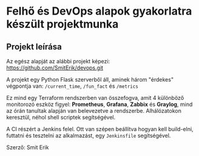# Felhő és DevOps alapok gyakorlatra készült projektmunka

## Projekt leírása

Az egész alapját az alábbi projekt képezi: https://github.com/SmitErik/devops.git

A projekt egy Python Flask szerverből áll, aminek három "érdekes" végpontja van: `/current_time`, `/fun_fact` és `/metrics`

Ez mind egy Terraform rendszerben van összefogva, amit 4 különböző monitorozó eszköz figyel: **Prometheus**, **Grafana**, **Zabbix** és **Graylog**, mind az órán tanultak alapján van belevezetve a rendszerbe. Alhálózatokon keresztül, néhol shell scriptek segítségével.

A CI részért a Jenkins felel. Ott van szépen beállítva hogyan kell build-elni, futtatni és tesztelni az alkalmazást, egy `Jenkinsfile` segítségével.

Szerző: Smit Erik